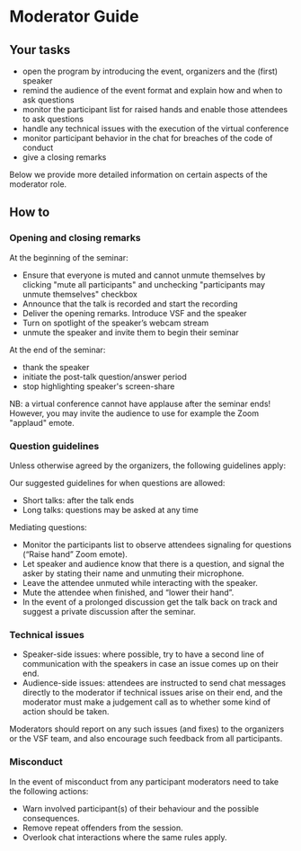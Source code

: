 # Moderator Guide

## Your tasks
 

* open the program by introducing the event, organizers and the (first) speaker
* remind the audience of the event format and explain how and when to ask questions
* monitor the participant list for raised hands and enable those attendees to ask questions
* handle any technical issues with the execution of the virtual conference
* monitor participant behavior in the chat for breaches of the code of conduct
* give a closing remarks

Below we provide more detailed information on certain aspects of the moderator role. 

## How to

### Opening and closing remarks

At the beginning of the seminar: 

* Ensure that everyone is muted and cannot unmute themselves by clicking "mute all participants" and unchecking "participants may unmute themselves" checkbox
* Announce that the talk is recorded and start the recording
* Deliver the opening remarks. Introduce VSF and the speaker
* Turn on spotlight of the speaker’s webcam stream
* unmute the speaker and invite them to begin their seminar

At the end of the seminar: 

* thank the speaker 
* initiate the post-talk question/answer period
* stop highlighting speaker's screen-share

NB: a virtual conference cannot have applause after the seminar ends! However, you may invite the audience to use for example the Zoom "applaud" emote.


### Question guidelines

Unless otherwise agreed by the organizers, the following guidelines apply:

Our suggested guidelines for when questions are allowed:
* Short talks: after the talk ends
* Long talks: questions may be asked at any time

Mediating questions:

* Monitor the participants list to observe attendees signaling for questions (“Raise hand” Zoom emote).
* Let speaker and audience know that there is a question, and signal the asker by stating their name and unmuting their microphone.
* Leave the attendee unmuted while interacting with the speaker.
* Mute the attendee when finished, and “lower their hand”.
* In the event of a prolonged discussion get the talk back on track and suggest a private discussion after the seminar.


### Technical issues

* Speaker-side issues: where possible, try to have a second line of communication with the speakers in case an issue comes up on their end.
* Audience-side issues: attendees are instructed to send chat messages directly to the moderator if technical issues arise on their end, and the moderator must make a judgement call as to whether some kind of action should be taken.

Moderators should report on any such issues (and fixes) to the organizers or the VSF team, and also encourage such feedback from all participants.


### Misconduct

In the event of misconduct from any participant moderators need to take the following actions:

* Warn involved participant(s) of their behaviour and the possible consequences.
* Remove repeat offenders from the session.
* Overlook chat interactions where the same rules apply.
